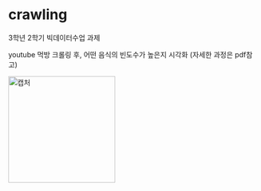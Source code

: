 # crawling
3학년 2학기 빅데이터수업 과제

youtube 먹방 크롤링 후, 어떤 음식의 빈도수가 높은지 시각화
(자세한 과정은 pdf참고)

<img width="214" alt="캡처" src="https://user-images.githubusercontent.com/57060127/76674502-891c1a00-65f3-11ea-9062-1f7cc7cc43d2.PNG">
